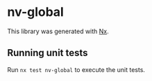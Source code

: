 # nv-global

This library was generated with [Nx](https://nx.dev).

## Running unit tests

Run `nx test nv-global` to execute the unit tests.
